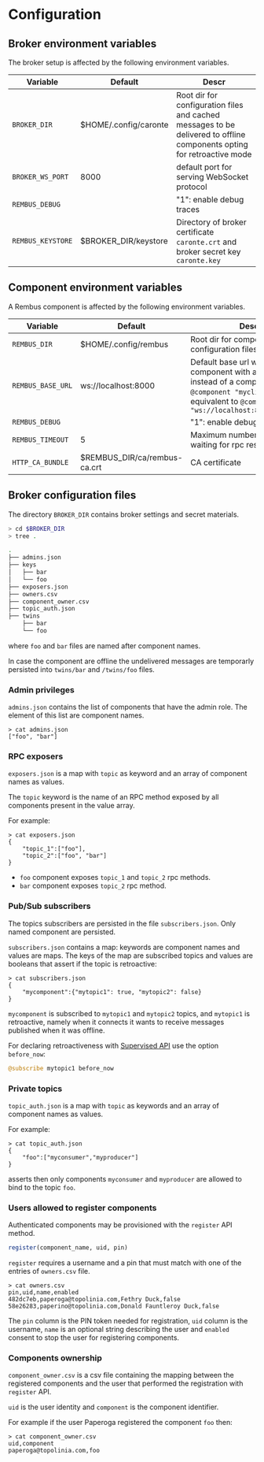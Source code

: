 # Configuration

## Broker environment variables

The broker setup is affected by the following environment variables.

| Variable |Default| Descr |
|----------|-------|-------|
|`BROKER_DIR`|\$HOME/.config/caronte | Root dir for configuration files and cached messages to be delivered to offline components opting for retroactive mode|
|`BROKER_WS_PORT`|8000|default port for serving WebSocket protocol|
|`REMBUS_DEBUG`|| "1": enable debug traces|
|`REMBUS_KEYSTORE`|\$BROKER\_DIR/keystore| Directory of broker certificate `caronte.crt` and broker secret key `caronte.key`|

## Component environment variables

A Rembus component is affected by the following environment variables.

| Variable |Default| Descr |
|----------|-------|-------|
|`REMBUS_DIR`|\$HOME/.config/rembus| Root dir for component configuration files|
|`REMBUS_BASE_URL`|ws://localhost:8000|Default base url when defining component with  a simple string instead of a complete url. `@component "myclient"` is equivalent to `@component "ws://localhost:8000/myclient"`|
|`REMBUS_DEBUG`|| "1": enable debug traces|
|`REMBUS_TIMEOUT`|5| Maximum number of seconds waiting for rpc responses|
|`HTTP_CA_BUNDLE`|\$REMBUS\_DIR/ca/rembus-ca.crt|CA certificate|

## Broker configuration files

The directory `BROKER_DIR` contains broker settings and secret materials.

```sh
> cd $BROKER_DIR
> tree .

.
├── admins.json
├── keys
│   ├── bar
│   └── foo
├── exposers.json
├── owners.csv
├── component_owner.csv
├── topic_auth.json
├── twins
    ├── bar
    └── foo


```

where `foo` and `bar` files are named after component names.

In case the component are offline the undelivered messages are temporarly persisted into `twins/bar` and `/twins/foo` files.

### Admin privileges

`admins.json` contains the list of components that have the admin role.
The element of this list are component names.

```text
> cat admins.json
["foo", "bar"]
```

### RPC exposers

`exposers.json` is a map with `topic` as keyword and an array of component names as values.

The `topic` keyword is the name of an RPC method exposed by all components present in the
value array.

For example:

```text
> cat exposers.json
{
    "topic_1":["foo"],
    "topic_2":["foo", "bar"]
}
```

* `foo` component exposes `topic_1` and `topic_2` rpc methods.
* `bar` component exposes `topic_2` rpc method.

### Pub/Sub subscribers

The topics subscribers are persisted in the file `subscribers.json`. Only named component
are persisted.

`subscribers.json` contains a map: keywords are component names and values are maps.
The keys of the map are subscribed topics and values are booleans that
assert if the topic is retroactive:

```text
> cat subscribers.json
{
    "mycomponent":{"mytopic1": true, "mytopic2": false}
}
```

`mycomponent` is subscribed to `mytopic1` and `mytopic2` topics, and `mytopic1` is retroactive,
namely when it connects it wants to receive messages published when it was offline.

For declaring retroactiveness with [Supervised API](@ref) use the option `before_now`:

```julia
@subscribe mytopic1 before_now
```

### Private topics

`topic_auth.json` is a map with `topic` as keywords and an array of component names as values.
  
For example:

```text
> cat topic_auth.json
{
    "foo":["myconsumer","myproducer"]
}
```

asserts then only components `myconsumer` and `myproducer` are allowed to bind to the topic `foo`.

### Users allowed to register components

Authenticated components may be provisioned with the `register` API method.

```julia
register(component_name, uid, pin)
```

`register` requires a username and a pin that must match with one of the entries of `owners.csv` file.

```text
> cat owners.csv 
pin,uid,name,enabled
482dc7eb,paperoga@topolinia.com,Fethry Duck,false
58e26283,paperino@topolinia.com,Donald Fauntleroy Duck,false
```

The `pin` column is the PIN token needed for registration, `uid` column is the username,
`name` is an optional string describing the user and `enabled` consent to stop the user for
registering components.

### Components ownership

`component_owner.csv` is a csv file containing the mapping between the registered components and
the user that performed the registration with `register` API.

`uid` is the user identity and `component` is the component identifier.

For example if the user Paperoga registered the component `foo` then:

```text
> cat component_owner.csv
uid,component
paperoga@topolinia.com,foo
```
